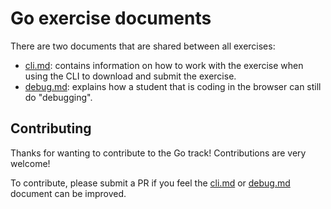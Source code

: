 # Go exercise documents

There are two documents that are shared between all exercises:

- [cli.md][cli]: contains information on how to work with the exercise when using the CLI to download and submit the exercise.
- [debug.md][debug]: explains how a student that is coding in the browser can still do "debugging".

## Contributing

Thanks for wanting to contribute to the Go track! Contributions are very welcome!

To contribute, please submit a PR if you feel the [cli.md][cli] or [debug.md][debug] document can be improved.

[cli]: ./cli.md
[debug]: ./debug.md
